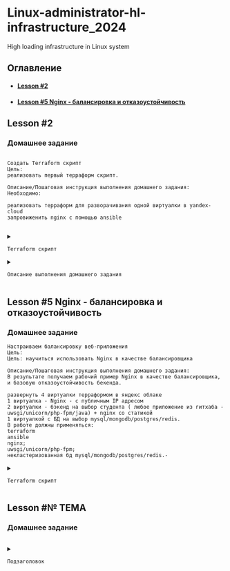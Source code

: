 # Linux-administrator-hl-infrastructure_2024
High loading infrastructure in Linux system

## Оглавление

- #### <a href="#hl-infrastructure-_-lesson-2">Lesson #2</a>
- #### <a href="#hl-infrastructure-_-lesson-5">Lesson #5 Nginx - балансировка и отказоустойчивость </a>


## Lesson #2

### Домашнее задание

```

Создать Terraform скрипт
Цель:
реализовать первый терраформ скрипт.

Описание/Пошаговая инструкция выполнения домашнего задания:
Необходимо:

реализовать терраформ для разворачивания одной виртуалки в yandex-cloud
запровиженить nginx с помощью ansible


```

<details><summary>

`Terraform скрипт`

</summary>
	
```
В рабочем каталоге Терраформа в результате выполнения домашнего задания сформировалось следующее дерево
.
├── images.ini
├── main.tf
├── nginx.yml
├── terraform.tfstate
├── terraform.tfstate.backup
└── variables.tf

Файлы во вложении
images.ini - в файл выгружен результат выполнения команды "yc compute image list --folder-id standard-images"
main.tf - основной рабочий файл терраформа
nginx.yml - playbook ansible для обновления пакетов и установки nginx на новой ВМ.
variables.tf - переменные

```
</details>

<details><summary>
	
`Описание выполнения домашнего задания`

</summary>

```
Во вложении лежит несколько скриншотов подтверждающих выполнение задания. На одном скриншоте видно листинг выполнения скрипта терраформ и плейбука ансибл с успешным завершением работы, на втором продемонстрирована работа nginx с настройками по-умолчанию.

Для выполнения домашнего задания потребовалось настроить подключение к yandex cloud, установить терраформ на рабочейй машине.
Далее в новом каталоге проинициировал новый терраформ проект (terraform init), Написал скрипт для разворачивания ВМ и скрипт для ансибл. Проверка (terraform plan) и запуск на выполнение (terraform apply).

```

</details>


## Lesson #5 Nginx - балансировка и отказоустойчивость

### Домашнее задание

```
Настраиваем балансировку веб-приложения
Цель:
Цель: научиться использовать Nginx в качестве балансировщика

Описание/Пошаговая инструкция выполнения домашнего задания:
В результате получаем рабочий пример Nginx в качестве балансировщика, и базовую отказоустойчивость бекенда.

развернуть 4 виртуалки терраформом в яндекс облаке
1 виртуалка - Nginx - с публичным IP адресом
2 виртуалки - бэкенд на выбор студента ( любое приложение из гитхаба - uwsgi/unicorn/php-fpm/java) + nginx со статикой
1 виртуалкой с БД на выбор mysql/mongodb/postgres/redis.
В работе должны применяться:
terraform
ansible
nginx;
uwsgi/unicorn/php-fpm;
некластеризованная бд mysql/mongodb/postgres/redis.-

```

<details><summary>

`Terraform скрипт`

</summary>
	
```

```

</details>


## Lesson #№ ТЕМА

### Домашнее задание

```

```

<details><summary>

`Подзаголовок`

</summary>
	
```

```

</details>

